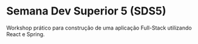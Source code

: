 # Semana Dev Superior 5 (SDS5)

Workshop prático para construção de uma aplicação Full-Stack utilizando React e Spring.
